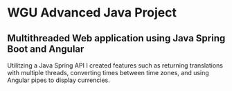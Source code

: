 # WGU Advanced Java Project

## Multithreaded Web application using Java Spring Boot and Angular

Utilitzing a Java Spring API I created features such as returning translations with multiple threads, converting times between time zones, and using Angular pipes to display currencies. 
